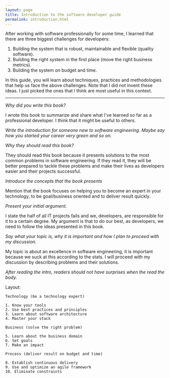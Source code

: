 ```yaml
---
layout: page
title: Introduction to the software developer guide
permalink: introduction.html
---
```


After working with software professionally for some time, I learned that there are three biggest challenges for developers:

1. Building the system that is robust, maintainable and flexible (quality software).
2. Building the right system in the first place (move the right business metrics).
3. Building the system on budget and time.

In this guide, you will learn about techniques, practices and methodologies that help us face the above challenges. Note that I did not invent these ideas. I just picked the ones that I think are most useful in this context.

--------------------------------------------
_Why did you write this book?_

I wrote this book to summarize and share what I've learned so far as a professional developer. I think that it might be useful to others.

_Write the introduction for someone new to software engineering. Maybe say how you started your career very green and so on._

_Why they should read this book?_

They should read this book because it presents solutions to the most common problems in software engineering. If they read it, they will be better prepared to tackle these problems and make their lives as developers easier and their projects successful.

_Introduce the concepts that the book presents_

Mention that the book focuses on helping you to become an expert in your technology, to be goal/business oriented and to deliver result quickly.

_Present your initial argument._

I state the half of all IT projects fails and we, developers, are responsible for it to a certain degree. My argument is that to do our best, as developers, we need to follow the ideas presented in this book.

_Say what your topic is, why it is important and how I plan to proceed with my discussion._

My topic is about an excellence in software engineering, it is important because we suck at this according to the stats. I will proceed with my discussion by describing problems and their solutions.

_After reading the intro, readers should not have surprises when the read the body._

Layout:

```text
Technology (be a technology expert)

1. Know your tools
2. Use best practices and principles
3. Learn about software architecture
4. Master your stack

Business (solve the right problem)

5. Learn about the business domain
6. Set goals
7. Make an impact

Process (deliver result on budget and time)

8. Establish continuous delivery
9. Use and optimize an agile framework
10. Eliminate constraints
```
